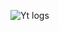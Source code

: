 ![Yt logs](https://user-images.githubusercontent.com/69413160/164974914-46d58b9f-f4ea-490c-bd5e-eaadb45bc825.png)
